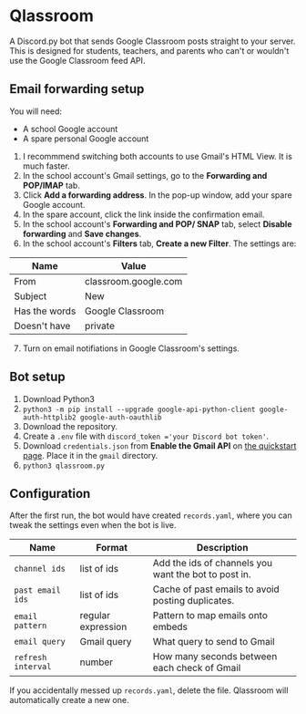 # Qlassroom

A Discord.py bot that sends Google Classroom posts
straight to your server. This is designed for
students, teachers, and parents who can't or
wouldn't use the Google Classroom feed API.

## Email forwarding setup

You will need:

* A school Google account
* A spare personal Google account

1. I recommmend switching both accounts to use
Gmail's HTML View. It is much faster.
2. In the school account's Gmail settings, go to
the **Forwarding and POP/IMAP** tab.
3. Click **Add a forwarding address**. In the
pop-up window, add your spare Google account.
4. In the spare account, click the link inside
the confirmation email.
5. In the school account's **Forwarding and POP/
SNAP** tab, select **Disable forwarding** and
**Save changes**.
6. In the school account's **Filters** tab,
**Create a new Filter**. The settings are:

Name | Value
| --- | --- |
From          | classroom.google.com
Subject       | New
Has the words | Google Classroom
Doesn't have  | private

7. Turn on email notifiations in Google Classroom's settings.

## Bot setup

1. Download Python3
2. `python3 -m pip install --upgrade google-api-python-client google-auth-httplib2 google-auth-oauthlib`
3. Download the repository.
4. Create a `.env` file with `discord_token ='your Discord bot token'`.
5. Download `credentials.json` from **Enable the Gmail API** on [the quickstart page](https://developers.google.com/gmail/api/quickstart/python#step_1_turn_on_the). Place it in the `gmail` directory.
6. `python3 qlassroom.py`

## Configuration

After the first run, the bot would have created `records.yaml`, where you can tweak the settings even when the bot is live.

Name | Format | Description
| --- | --- | --- |
`channel ids` | list of ids | Add the ids of channels you want the bot to post in.
`past email ids` | list of ids | Cache of past emails to avoid posting duplicates.
`email pattern` | regular expression | Pattern to map emails onto embeds
`email query` | Gmail query | What query to send to Gmail
`refresh interval` | number | How many seconds between each check of Gmail

If you accidentally messed up `records.yaml`, delete the file. Qlassroom will automatically create a new one.
